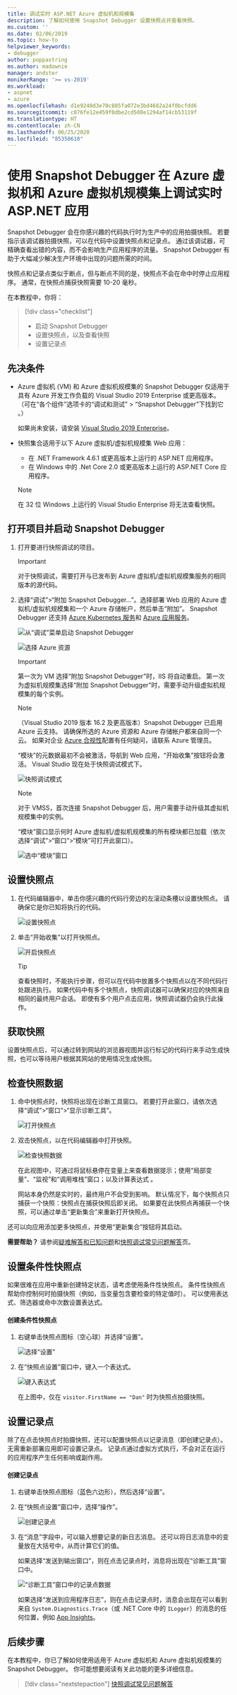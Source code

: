 ```yaml
---
title: 调试实时 ASP.NET Azure 虚拟机和规模集
description: 了解如何使用 Snapshot Debugger 设置快照点并查看快照。
ms.custom: ''
ms.date: 02/06/2019
ms.topic: how-to
helpviewer_keywords:
- debugger
author: poppastring
ms.author: madownie
manager: andster
monikerRange: '>= vs-2019'
ms.workload:
- aspnet
- azure
ms.openlocfilehash: d1e9248d3e70c885fa072e3bd4682a24f0bcfdd6
ms.sourcegitcommit: c076fe12e459f0dbe2cd508e1294af14cb53119f
ms.translationtype: HT
ms.contentlocale: zh-CN
ms.lasthandoff: 06/25/2020
ms.locfileid: "85350610"
---
```

# <a name="debug-live-aspnet-apps-on-azure-virtual-machines-and-azure-virtual-machine-scale-sets-using-the-snapshot-debugger"></a>使用 Snapshot Debugger 在 Azure 虚拟机和 Azure 虚拟机规模集上调试实时 ASP.NET 应用

Snapshot Debugger 会在你感兴趣的代码执行时为生产中的应用拍摄快照。 若要指示该调试器拍摄快照，可以在代码中设置快照点和记录点。 通过该调试器，可精确查看出错的内容，而不会影响生产应用程序的流量。 Snapshot Debugger 有助于大幅减少解决生产环境中出现的问题所需的时间。

快照点和记录点类似于断点，但与断点不同的是，快照点不会在命中时停止应用程序。 通常，在快照点捕获快照需要 10-20 毫秒。

在本教程中，你将：

> [!div class="checklist"]
> * 启动 Snapshot Debugger
> * 设置快照点，以及查看快照
> * 设置记录点

## <a name="prerequisites"></a>先决条件

* Azure 虚拟机 (VM) 和 Azure 虚拟机规模集的 Snapshot Debugger 仅适用于具有 Azure 开发工作负载的 Visual Studio 2019 Enterprise 或更高版本。 （可在“各个组件”选项卡的“调试和测试” > “Snapshot Debugger”下找到它  。）

    如果尚未安装，请安装 [Visual Studio 2019 Enterprise](https://visualstudio.microsoft.com/vs/)。

* 快照集合适用于以下 Azure 虚拟机/虚拟机规模集 Web 应用：
  * 在 .NET Framework 4.6.1 或更高版本上运行的 ASP.NET 应用程序。
  * 在 Windows 中的 .Net Core 2.0 或更高版本上运行的 ASP.NET Core 应用程序。

  > [!NOTE]
  >  在 32 位 Windows 上运行的 Visual Studio Enterprise 将无法查看快照。

## <a name="open-your-project-and-start-the-snapshot-debugger"></a>打开项目并启动 Snapshot Debugger

1. 打开要进行快照调试的项目。

    > [!IMPORTANT]
    > 对于快照调试，需要打开与已发布到 Azure 虚拟机/虚拟机规模集服务的相同版本的源代码。

1. 选择“调试”>“附加 Snapshot Debugger...”。选择部署 Web 应用的 Azure 虚拟机/虚拟机规模集和一个 Azure 存储帐户，然后单击“附加”。 Snapshot Debugger 还支持 [Azure Kubernetes 服务](debug-live-azure-kubernetes.md)和 [Azure 应用服务](debug-live-azure-applications.md)。

    ![从“调试”菜单启动 Snapshot Debugger](../debugger/media/snapshot-debug-menu-attach.png)

    ![选择 Azure 资源](../debugger/media/snapshot-select-azure-resource-vm.png)

    > [!IMPORTANT]
    > 第一次为 VM 选择“附加 Snapshot Debugger”时，IIS 将自动重启。
    > 第一次为虚拟机规模集选择“附加 Snapshot Debugger”时，需要手动升级虚拟机规模集的每个实例。

    > [!NOTE]
    > （Visual Studio 2019 版本 16.2 及更高版本）Snapshot Debugger 已启用 Azure 云支持。 请确保所选的 Azure 资源和 Azure 存储帐户都来自同一个云。 如果对企业 [Azure 合规性](https://azure.microsoft.com/overview/trusted-cloud/)配置有任何疑问，请联系 Azure 管理员。

    “模块”的元数据最初不会被激活，导航到 Web 应用，“开始收集”按钮将会激活。 Visual Studio 现在处于快照调试模式下。

    ![快照调试模式](../debugger/media/snapshot-message.png)

    > [!NOTE]
    > 对于 VMSS，首次连接 Snapshot Debugger 后，用户需要手动升级其虚拟机规模集中的实例。

    “模块”窗口显示何时 Azure 虚拟机/虚拟机规模集的所有模块都已加载（依次选择“调试”>“窗口”>“模块”可打开此窗口）。

    ![选中“模块”窗口](../debugger/media/snapshot-modules.png)

## <a name="set-a-snappoint"></a>设置快照点

1. 在代码编辑器中，单击你感兴趣的代码行旁边的左滚动条槽以设置快照点。 请确保它是你已知将执行的代码。

    ![设置快照点](../debugger/media/snapshot-set-snappoint.png)

1. 单击“开始收集”以打开快照点。

    ![开启快照点](../debugger/media/snapshot-start-collection.png)

    > [!TIP]
    > 查看快照时，不能执行步骤，但可以在代码中放置多个快照点以在不同代码行处跟进执行。 如果代码中有多个快照点，快照调试器可以确保对应的快照来自相同的最终用户会话。 即使有多个用户点击应用，快照调试器仍会执行此操作。

## <a name="take-a-snapshot"></a>获取快照

设置快照点后，可以通过转到网站的浏览器视图并运行标记的代码行来手动生成快照，也可以等待用户根据其网站的使用情况生成快照。

## <a name="inspect-snapshot-data"></a>检查快照数据

1. 命中快照点时，快照将出现在诊断工具窗口。 若要打开此窗口，请依次选择“调试”>“窗口”>“显示诊断工具”。

    ![打开快照点](../debugger/media/snapshot-diagsession-window.png)

1. 双击快照点，以在代码编辑器中打开快照。

    ![检查快照数据](../debugger/media/snapshot-inspect-data.png)

    在此视图中，可通过将鼠标悬停在变量上来查看数据提示；使用“局部变量”、“监视”和“调用堆栈”窗口；以及计算表达式  。

    网站本身仍然是实时的，最终用户不会受到影响。 默认情况下，每个快照点只捕获一个快照：快照点在捕获快照后即关闭。 如果要在此快照点再捕获一个快照，可以通过单击“更新集合”来重新打开快照点。

还可以向应用添加更多快照点，并使用“更新集合”按钮将其启动。

**需要帮助？** 请参阅[疑难解答和已知问题](../debugger/debug-live-azure-apps-troubleshooting.md)和[快照调试常见问题解答](../debugger/debug-live-azure-apps-faq.md)页。

## <a name="set-a-conditional-snappoint"></a>设置条件性快照点

如果很难在应用中重新创建特定状态，请考虑使用条件性快照点。 条件性快照点帮助你控制何时拍摄快照（例如，当变量包含要检查的特定值时）。 可以使用表达式、筛选器或命中次数设置表达式。

#### <a name="to-create-a-conditional-snappoint"></a>创建条件性快照点

1. 右键单击快照点图标（空心球）并选择“设置”。

   ![选择“设置”](../debugger/media/snapshot-snappoint-settings.png)

1. 在“快照点设置”窗口中，键入一个表达式。

   ![键入表达式](../debugger/media/snapshot-snappoint-conditions.png)

   在上图中，仅在 `visitor.FirstName == "Dan"` 时为快照点拍摄快照。

## <a name="set-a-logpoint"></a>设置记录点

除了在点击快照点时拍摄快照，还可以配置快照点以记录消息（即创建记录点）。 无需重新部署应用即可设置记录点。 记录点通过虚拟方式执行，不会对正在运行的应用程序产生任何影响或副作用。

#### <a name="to-create-a-logpoint"></a>创建记录点

1. 右键单击快照点图标（蓝色六边形），然后选择“设置”。

1. 在“快照点设置”窗口中，选择“操作”。

    ![创建记录点](../debugger/media/snapshot-logpoint.png)

1. 在“消息”字段中，可以输入想要记录的新日志消息。 还可以将日志消息中的变量放在大括号中，从而计算它们的值。

    如果选择“发送到输出窗口”，则在点击记录点时，消息将出现在“诊断工具”窗口中。

    ![“诊断工具”窗口中的记录点数据](../debugger/media/snapshot-logpoint-output.png)

    如果选择“发送到应用程序日志”，则在点击记录点时，消息会出现在可以看到来自 `System.Diagnostics.Trace`（或 .NET Core 中的 `ILogger`）的消息的任何位置，例如 [App Insights](/azure/application-insights/app-insights-asp-net-trace-logs)。

## <a name="next-steps"></a>后续步骤

在本教程中，你已了解如何使用适用于 Azure 虚拟机和 Azure 虚拟机规模集的 Snapshot Debugger。 你可能想要阅读有关此功能的更多详细信息。

> [!div class="nextstepaction"]
> [快照调试常见问题解答](../debugger/debug-live-azure-apps-faq.md)
